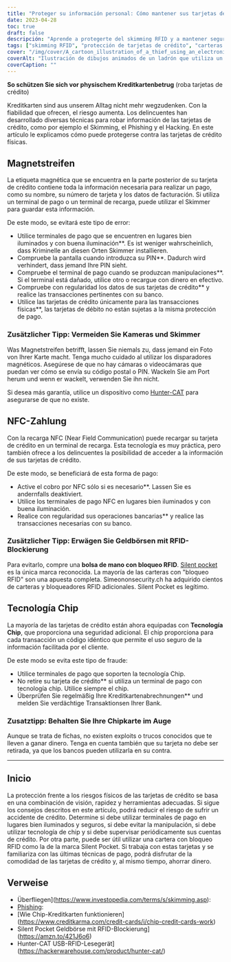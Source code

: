 ```yaml
---
title: "Proteger su información personal: Cómo mantener sus tarjetas de crédito a salvo de RFID Skimming y otros ataques físicos"
date: 2023-04-28
toc: true
draft: false
descripción: "Aprende a protegerte del skimming RFID y a mantener segura la información de tus tarjetas de crédito con estos sencillos consejos."
tags: ["skimming RFID", "protección de tarjetas de crédito", "carteras con bloqueo RFID", "tarjetas de crédito con chip", "phishing", "ciberseguridad", "robo de identidad", "privacidad", "pagos sin contacto", "pagos móviles", "seguridad financiera", "tarjetas inteligentes", "NFC", "cifrado", "protección de datos", "lectores RFID", "tecnología RFID", "carterismo electrónico", "bolsillo silencioso", "gato cazador"].
cover: "/img/cover/A_cartoon_illustration_of_a_thief_using_an_electronic_device.png"
coverAlt: "Ilustración de dibujos animados de un ladrón que utiliza un dispositivo electrónico para robar la información de la tarjeta de crédito de la cartera de una persona."
coverCaption: ""
---
```


 **So schützen Sie sich vor physischem Kreditkartenbetrug** (roba tarjetas de crédito)
 
 Kreditkarten sind aus unserem Alltag nicht mehr wegzudenken. Con la fiabilidad que ofrecen, el riesgo aumenta. Los delincuentes han desarrollado diversas técnicas para robar información de las tarjetas de crédito, como por ejemplo el Skimming, el Phishing y el Hacking. En este artículo le explicamos cómo puede protegerse contra las tarjetas de crédito físicas.
 
 ## Magnetstreifen
 
 La etiqueta magnética que se encuentra en la parte posterior de su tarjeta de crédito contiene toda la información necesaria para realizar un pago, como su nombre, su número de tarjeta y los datos de facturación. Si utiliza un terminal de pago o un terminal de recarga, puede utilizar el Skimmer para guardar esta información.
 
 De este modo, se evitará este tipo de error:
 
 - Utilice terminales de pago que se encuentren en lugares bien iluminados y con buena iluminación**. Es ist weniger wahrscheinlich, dass Kriminelle an diesen Orten Skimmer installieren.
 - Compruebe la pantalla cuando introduzca su PIN**. Dadurch wird verhindert, dass jemand Ihre PIN sieht.
 - Compruebe el terminal de pago cuando se produzcan manipulaciones**. Si el terminal está dañado, utilice otro o recargue con dinero en efectivo.
 - Compruebe con regularidad los datos de sus tarjetas de crédito** y realice las transacciones pertinentes con su banco.
 - Utilice las tarjetas de crédito únicamente para las transacciones físicas**, las tarjetas de débito no están sujetas a la misma protección de pago.
 
 ### Zusätzlicher Tipp: Vermeiden Sie Kameras und Skimmer
 
 Was Magnetstreifen betrifft, lassen Sie niemals zu, dass jemand ein Foto von Ihrer Karte macht. Tenga mucho cuidado al utilizar los disparadores magnéticos. Asegúrese de que no hay cámaras o videocámaras que puedan ver cómo se envía su código postal o PIN. Wackeln Sie am Port herum und wenn er wackelt, verwenden Sie ihn nicht.
 
 Si desea más garantía, utilice un dispositivo como [Hunter-CAT](https://hackerwarehouse.com/product/hunter-cat/) para asegurarse de que no existe.
 
 ## NFC-Zahlung
 
 Con la recarga NFC (Near Field Communication) puede recargar su tarjeta de crédito en un terminal de recarga. Esta tecnología es muy práctica, pero también ofrece a los delincuentes la posibilidad de acceder a la información de sus tarjetas de crédito.
 
 De este modo, se beneficiará de esta forma de pago:
 
 - Active el cobro por NFC sólo si es necesario**. Lassen Sie es andernfalls deaktiviert.
 - Utilice los terminales de pago NFC en lugares bien iluminados y con buena iluminación.
 - Realice con regularidad sus operaciones bancarias** y realice las transacciones necesarias con su banco.
 
 ### Zusätzlicher Tipp: Erwägen Sie Geldbörsen mit RFID-Blockierung
 
 Para evitarlo, compre una **bolsa de mano con bloqueo RFID**. [Silent pocket](https://amzn.to/421J6o6) es la única marca reconocida. La mayoría de las carteras con "bloqueo RFID" son una apuesta completa. Simeononsecurity.ch ha adquirido cientos de carteras y bloqueadores RFID adicionales. Silent Pocket es legítimo.
 
 ## Tecnología Chip
 
 La mayoría de las tarjetas de crédito están ahora equipadas con **Tecnología Chip**, que proporciona una seguridad adicional. El chip proporciona para cada transacción un código idéntico que permite el uso seguro de la información facilitada por el cliente.
 
 De este modo se evita este tipo de fraude:
 
 - Utilice terminales de pago que soporten la tecnología Chip.
 - No retire su tarjeta de crédito** si utiliza un terminal de pago con tecnología chip. Utilice siempre el chip.
 - Überprüfen Sie regelmäßig Ihre Kreditkartenabrechnungen** und melden Sie verdächtige Transaktionsen Ihrer Bank.
 
 ### Zusatztipp: Behalten Sie Ihre Chipkarte im Auge
 
 Aunque se trata de fichas, no existen exploits o trucos conocidos que te lleven a ganar dinero. Tenga en cuenta también que su tarjeta no debe ser retirada, ya que los bancos pueden utilizarla en su contra.
 
 ______
 
 ## Inicio
 
 La protección frente a los riesgos físicos de las tarjetas de crédito se basa en una combinación de visión, rapidez y herramientas adecuadas. Si sigue los consejos descritos en este artículo, podrá reducir el riesgo de sufrir un accidente de crédito. Determine si debe utilizar terminales de pago en lugares bien iluminados y seguros, si debe evitar la manipulación, si debe utilizar tecnología de chip y si debe supervisar periódicamente sus cuentas de crédito. Por otra parte, puede ser útil utilizar una cartera con bloqueo RFID como la de la marca Silent Pocket. Si trabaja con estas tarjetas y se familiariza con las últimas técnicas de pago, podrá disfrutar de la comodidad de las tarjetas de crédito y, al mismo tiempo, ahorrar dinero.
 
 
 ## Verweise
 
 - Überfliegen](https://www.investopedia.com/terms/s/skimming.asp):
 - [Phishing](https://www.investopedia.com/terms/p/phishing.asp):
 - [Wie Chip-Kreditkarten funktionieren] (https://www.creditkarma.com/credit-cards/i/chip-credit-cards-work)
 - Silent Pocket Geldbörse mit RFID-Blockierung](https://amzn.to/421J6o6)
 - Hunter-CAT USB-RFID-Lesegerät] (https://hackerwarehouse.com/product/hunter-cat/)